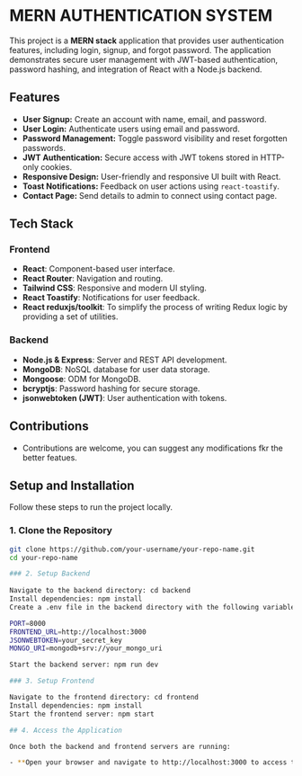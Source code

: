 # MERN AUTHENTICATION SYSTEM

This project is a **MERN stack** application that provides user authentication features, including login, signup, and forgot password. The application demonstrates secure user management with JWT-based authentication, password hashing, and integration of React with a Node.js backend.

## Features
- **User Signup:** Create an account with name, email, and password.
- **User Login:** Authenticate users using email and password.
- **Password Management:** Toggle password visibility and reset forgotten passwords.
- **JWT Authentication:** Secure access with JWT tokens stored in HTTP-only cookies.
- **Responsive Design:** User-friendly and responsive UI built with React.
- **Toast Notifications:** Feedback on user actions using `react-toastify`.
- **Contact Page:** Send details to admin to connect using contact page.

## Tech Stack
### Frontend
- **React**: Component-based user interface.
- **React Router**: Navigation and routing.
- **Tailwind CSS**: Responsive and modern UI styling.
- **React Toastify**: Notifications for user feedback.
- **React reduxjs/toolkit**: To simplify the process of writing Redux logic by providing a set of utilities.

### Backend
- **Node.js & Express**: Server and REST API development.
- **MongoDB**: NoSQL database for user data storage.
- **Mongoose**: ODM for MongoDB.
- **bcryptjs**: Password hashing for secure storage.
- **jsonwebtoken (JWT)**: User authentication with tokens.


## Contributions
- Contributions are welcome, you can suggest any modifications fkr the better featues.
## Setup and Installation
Follow these steps to run the project locally.

### 1. Clone the Repository
```bash
git clone https://github.com/your-username/your-repo-name.git
cd your-repo-name

### 2. Setup Backend
 
Navigate to the backend directory: cd backend
Install dependencies: npm install
Create a .env file in the backend directory with the following variables: 

PORT=8000
FRONTEND_URL=http://localhost:3000
JSONWEBTOKEN=your_secret_key
MONGO_URI=mongodb+srv://your_mongo_uri

Start the backend server: npm run dev

### 3. Setup Frontend

Navigate to the frontend directory: cd frontend
Install dependencies: npm install
Start the frontend server: npm start

## 4. Access the Application

Once both the backend and frontend servers are running:

- **Open your browser and navigate to http://localhost:3000 to access the application.
```